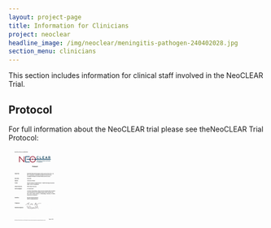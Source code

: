 ```yaml
---
layout: project-page
title: Information for Clinicians
project: neoclear
headline_image: /img/neoclear/meningitis-pathogen-240402028.jpg
section_menu: clinicians
---
```



<p>This section includes information for clinical staff involved in the NeoCLEAR Trial.</p>

<h2>Protocol</h2>

<p>For full information about the NeoCLEAR trial please see theNeoCLEAR Trial Protocol:</p>

<p class="u-text-align--center">
<a href="/downloads/files/neoclear/protocol/NeoCLEAR_Protocol_V3_02MAY2018%20signed.pdf" type="application/pdf" class="c-thumbnail  c-thumbnail--small">
    <img src="/downloads/thumbs/1854/small-NeoCLEAR_Protocol_V3_02MAY2018%20signed.png" alt="">
</a>
</p>
